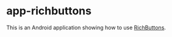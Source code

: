# app-richbuttons

This is an Android application showing how to use [RichButtons](https://github.com/ksoichiro/RichButtons).

